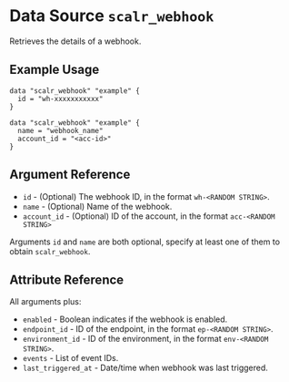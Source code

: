 
# Data Source `scalr_webhook`

Retrieves the details of a webhook.

## Example Usage

```hcl
data "scalr_webhook" "example" {
  id = "wh-xxxxxxxxxxx"
}
```

```hcl
data "scalr_webhook" "example" {
  name = "webhook_name"
  account_id = "<acc-id>"
}
```

## Argument Reference

* `id` - (Optional) The webhook ID, in the format `wh-<RANDOM STRING>`.
* `name` - (Optional) Name of the webhook.
* `account_id` - (Optional) ID of the account, in the format `acc-<RANDOM STRING>`

Arguments `id` and `name` are both optional, specify at least one of them to obtain `scalr_webhook`.

## Attribute Reference

All arguments plus:

* `enabled` - Boolean indicates if the webhook is enabled. 
* `endpoint_id` - ID of the endpoint, in the format `ep-<RANDOM STRING>`.
* `environment_id` - ID of the environment, in the format `env-<RANDOM STRING>`.
* `events` - List of event IDs.
* `last_triggered_at` - Date/time when webhook was last triggered.
